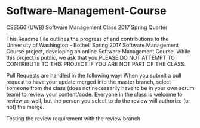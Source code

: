 # Software-Management-Course

CSS566 (UWB) Software Management Class 2017 Spring Quarter

This Readme File outlines the progress of and contributions to the University of Washington - Bothell Spring 2017 Software Management Course project, developing an online Software Management Course. While this project is public, we ask that you PLEASE DO NOT ATTEMPT TO CONTRIBUTE TO THIS PROJECT IF YOU ARE NOT PART OF THE CLASS.

Pull Requests are handled in the following way:
When you submit a pull request to have your update merged into the master branch, select someone from the class (does not necessarily have to be in your own scrum team) to review your content/code. Everyone in the class is welcome to review as well, but the person you select to do the review will authorize (or not) the merge.

Testing the review requirement with the review branch
